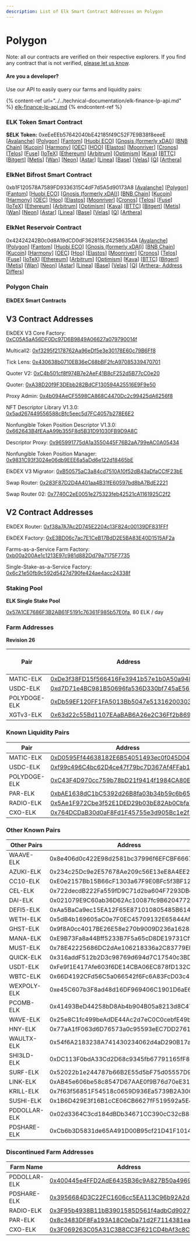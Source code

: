 ```yaml
---
description: List of Elk Smart Contract Addresses on Polygon
---
```


# Polygon

Note: all our contracts are verified on their respective explorers. If you find any contract that is not verified, [please let us know](mailto:hello@elk.finance).

#### Are you a developer?

Use our API to easily query our farms and liquidity pairs:

{% content-ref url="../../technical-documentation/elk-finance-lp-api.md" %}
[elk-finance-lp-api.md](../../technical-documentation/elk-finance-lp-api.md)
{% endcontent-ref %}

### ELK Token Smart Contract

**$ELK Token:** 0xeEeEEb57642040bE42185f49C52F7E9B38f8eeeE \[[Avalanche](https://snowtrace.io/token/0xeeeeeb57642040be42185f49c52f7e9b38f8eeee)] \[[Polygon](https://polygonscan.com/token/0xeEeEEb57642040bE42185f49C52F7E9B38f8eeeE)] \[[Fantom](https://ftmscan.com/token/0xeEeEEb57642040bE42185f49C52F7E9B38f8eeeE)] \[[Huobi ECO](https://hecoinfo.com/token/0xeEeEEb57642040bE42185f49C52F7E9B38f8eeeE)] \[[Gnosis (formerly xDAI)](https://blockscout.com/xdai/mainnet/token/0xeEeEEb57642040bE42185f49C52F7E9B38f8eeeE/token-transfers)] \[[BNB Chain](https://bscscan.com/token/0xeEeEEb57642040bE42185f49C52F7E9B38f8eeeE)] \[[Kucoin](https://explorer.kcc.io/en/token/0xeeeeeb57642040be42185f49c52f7e9b38f8eeee)] \[[Harmony](https://explorer.harmony.one/address/0xeEeEEb57642040bE42185f49C52F7E9B38f8eeeE)] \[[OEC](https://www.oklink.com/en/okc/address/0xeeeeeb57642040be42185f49c52f7e9b38f8eeee)] \[[HOO](https://hooscan.com/token/0xeEeEEb57642040bE42185f49C52F7E9B38f8eeeE)] \[[Elastos](https://esc.elastos.io/token/0xeEeEEb57642040bE42185f49C52F7E9B38f8eeeE/token-transfers)] \[[Moonriver](https://blockscout.moonriver.moonbeam.network/token/0xeEeEEb57642040bE42185f49C52F7E9B38f8eeeE/token-transfers)] \[[Cronos](https://cronos.org/explorer/token/0xeEeEEb57642040bE42185f49C52F7E9B38f8eeeE/token-transfers)] \[[Telos](https://www.teloscan.io/address/0xeeeeeb57642040be42185f49c52f7e9b38f8eeee)] \[[Fuse](https://explorer.fuse.io/token/0xeEeEEb57642040bE42185f49C52F7E9B38f8eeeE/token-transfers)] \[[IoTeX](https://iotexscout.io/address/0xeEeEEb57642040bE42185f49C52F7E9B38f8eeeE)] \[[Ethereum](https://etherscan.io/address/0xeEeEEb57642040bE42185f49C52F7E9B38f8eeeE)] \[[Arbitrum](https://arbiscan.io/address/0xeeeeeb57642040be42185f49c52f7e9b38f8eeee)] \[[Optimism](https://optimistic.etherscan.io/address/0xeeeeeb57642040be42185f49c52f7e9b38f8eeee)] \[[Kava](https://explorer.kava.io/address/0xeEeEEb57642040bE42185f49C52F7E9B38f8eeeE)] \[[BTTC](https://bttcscan.com/address/0xeeeeeb57642040be42185f49c52f7e9b38f8eeee)] \[[Bitgert](https://brisescan.com/address/0xeEeEEb57642040bE42185f49C52F7E9B38f8eeeE)] \[[Metis](https://andromeda-explorer.metis.io/address/0xeEeEEb57642040bE42185f49C52F7E9B38f8eeeE)] \[[Wan](https://www.wanscan.org/address/0xeEeEEb57642040bE42185f49C52F7E9B38f8eeeE)] \[[Neon](https://neonscan.org/address/0xeEeEEb57642040bE42185f49C52F7E9B38f8eeeE)] \[[Astar](https://blockscout.com/astar/address/0xeEeEEb57642040bE42185f49C52F7E9B38f8eeeE)] \[[Linea](https://explorer.linea.build/address/0xeEeEEb57642040bE42185f49C52F7E9B38f8eeeE)] \[[Base](https://basescan.org/address/0xeEeEEb57642040bE42185f49C52F7E9B38f8eeeE)] \[[Velas](https://evmexplorer.velas.com/address/0xeEeEEb57642040bE42185f49C52F7E9B38f8eeeE)] \[[Q](https://explorer.q.org/address/0xeEeEEb57642040bE42185f49C52F7E9B38f8eeeE)] \[[Arthera](https://explorer.arthera.net/address/0xeEeEEb57642040bE42185f49C52F7E9B38f8eeeE)]

### ElkNet Bifrost Smart Contract

0xb1F120578A7589FD9336315C4dF7d5A5d90173A8 \[[Avalanche](https://snowtrace.io/address/0xb1F120578A7589FD9336315C4dF7d5A5d90173A8)] \[[Polygon](https://polygonscan.com/address/0xb1F120578A7589FD9336315C4dF7d5A5d90173A8)] \[[Fantom](https://ftmscan.com/address/0xb1F120578A7589FD9336315C4dF7d5A5d90173A8)] \[[Huobi ECO](https://hecoinfo.com/address/0xb1F120578A7589FD9336315C4dF7d5A5d90173A8)] \[[Gnosis (formerly xDAI)](https://blockscout.com/xdai/mainnet/address/0xb1F120578A7589FD9336315C4dF7d5A5d90173A8)] \[[BNB Chain](https://bscscan.com/address/0xb1F120578A7589FD9336315C4dF7d5A5d90173A8)] \[[Kucoin](https://explorer.kcc.io/address/0xb1F120578A7589FD9336315C4dF7d5A5d90173A8)] \[[Harmony](https://explorer.harmony.one/address/0xb1F120578A7589FD9336315C4dF7d5A5d90173A8)] \[[OEC](https://www.oklink.com/oktc/address/0xb1F120578A7589FD9336315C4dF7d5A5d90173A8)] \[[Hoo](https://hooscan.com/address/0xb1F120578A7589FD9336315C4dF7d5A5d90173A8)] \[[Elastos](https://esc.elastos.io/address/0xb1F120578A7589FD9336315C4dF7d5A5d90173A8)] \[[Moonriver](https://blockscout.moonriver.moonbeam.network/address/0xb1F120578A7589FD9336315C4dF7d5A5d90173A8)] \[[Cronos](https://cronos.org/explorer/address/0xb1F120578A7589FD9336315C4dF7d5A5d90173A8)] \[[Telos](https://www.teloscan.io/evm/address/0xb1F120578A7589FD9336315C4dF7d5A5d90173A8)] \[[Fuse](https://explorer.fuse.io/address/0xb1F120578A7589FD9336315C4dF7d5A5d90173A8)] \[[IoTeX](https://iotexscout.io/address/0xb1F120578A7589FD9336315C4dF7d5A5d90173A8)] \[[Ethereum](https://etherscan.io/address/0xb1F120578A7589FD9336315C4dF7d5A5d90173A8)] \[[Arbitrum](https://arbiscan.io/address/0xb1F120578A7589FD9336315C4dF7d5A5d90173A8)] \[[Optimism](https://optimistic.etherscan.io/address/0xb1F120578A7589FD9336315C4dF7d5A5d90173A8)] \[[Kava](https://explorer.kava.io/address/0xb1F120578A7589FD9336315C4dF7d5A5d90173A8)] \[[BTTC](https://bttcscan.com/address/0xb1f120578a7589fd9336315c4df7d5a5d90173a8)] \[[Bitgert](https://brisescan.com/address/0xb1F120578A7589FD9336315C4dF7d5A5d90173A8)] \[[Metis](https://andromeda-explorer.metis.io/address/0xb1F120578A7589FD9336315C4dF7d5A5d90173A8)] \[[Wan](https://www.wanscan.org/address/0xb1F120578A7589FD9336315C4dF7d5A5d90173A8)] \[[Neon](https://neonscan.org/address/0xb1F120578A7589FD9336315C4dF7d5A5d90173A8)] \[[Astar](https://blockscout.com/astar/address/0xb1F120578A7589FD9336315C4dF7d5A5d90173A8)] \[[Linea](https://explorer.linea.build/address/0xb1F120578A7589FD9336315C4dF7d5A5d90173A8)] \[[Base](https://basescan.org/address/0xb1F120578A7589FD9336315C4dF7d5A5d90173A8)] \[[Velas](https://evmexplorer.velas.com/address/0xb1F120578A7589FD9336315C4dF7d5A5d90173A8)] \[[Q](https://explorer.q.org/address/0xb1F120578A7589FD9336315C4dF7d5A5d90173A8)] \[[Arthera](https://explorer.arthera.net/address/0xb1F120578A7589FD9336315C4dF7d5A5d90173A8)]

### ElkNet Reservoir Contract

0x42424242B0c0d8A19dCD0dF362815E242586354A \[[Avalanche](https://snowtrace.io/address/0x42424242B0c0d8A19dCD0dF362815E242586354A)] \[[Polygon](https://polygonscan.com/address/0x42424242B0c0d8A19dCD0dF362815E242586354A)] \[[Fantom](https://ftmscan.com/address/0x42424242B0c0d8A19dCD0dF362815E242586354A)] \[[Huobi ECO](https://hecoinfo.com/address/0x42424242B0c0d8A19dCD0dF362815E242586354A)] \[[Gnosis (formerly xDAI)](https://blockscout.com/xdai/mainnet/address/0x42424242B0c0d8A19dCD0dF362815E242586354A)] \[[BNB Chain](https://bscscan.com/address/0x42424242B0c0d8A19dCD0dF362815E242586354A)] \[[Kucoin](https://explorer.kcc.io/address/0x42424242B0c0d8A19dCD0dF362815E242586354A)] \[[Harmony](https://explorer.harmony.one/address/0x42424242B0c0d8A19dCD0dF362815E242586354A)] \[[OEC](https://www.oklink.com/oktc/address/0x42424242B0c0d8A19dCD0dF362815E242586354A)] \[[Hoo](https://hooscan.com/address/0x42424242B0c0d8A19dCD0dF362815E242586354A)] \[[Elastos](https://esc.elastos.io/address/0x42424242B0c0d8A19dCD0dF362815E242586354A)] \[[Moonriver](https://blockscout.moonriver.moonbeam.network/address/0x42424242B0c0d8A19dCD0dF362815E242586354A)] \[[Cronos](https://cronos.org/explorer/address/0x42424242B0c0d8A19dCD0dF362815E242586354A)] \[[Telos](https://www.teloscan.io/evm/address/0x42424242B0c0d8A19dCD0dF362815E242586354A)] \[[Fuse](https://explorer.fuse.io/address/0x42424242B0c0d8A19dCD0dF362815E242586354A)] \[[IoTeX](https://iotexscout.io/address/0x42424242B0c0d8A19dCD0dF362815E242586354A)] \[[Ethereum](https://etherscan.io/address/0x42424242B0c0d8A19dCD0dF362815E242586354A)] \[[Arbitrum](https://arbiscan.io/address/0x42424242B0c0d8A19dCD0dF362815E242586354A)] \[[Optimism](https://optimistic.etherscan.io/address/0x42424242B0c0d8A19dCD0dF362815E242586354A)] \[[Kava](https://explorer.kava.io/address/0x42424242B0c0d8A19dCD0dF362815E242586354A)] \[[BTTC](https://bttcscan.com/address/0x42424242B0c0d8A19dCD0dF362815E242586354A)] \[[Bitgert](https://brisescan.com/address/0x42424242B0c0d8A19dCD0dF362815E242586354A)] \[[Metis](https://andromeda-explorer.metis.io/address/0x42424242B0c0d8A19dCD0dF362815E242586354A)] \[[Wan](https://www.wanscan.org/address/0x42424242B0c0d8A19dCD0dF362815E242586354A)] \[[Neon](https://neonscan.org/address/0x42424242B0c0d8A19dCD0dF362815E242586354A)] \[[Astar](https://blockscout.com/astar/address/0x42424242B0c0d8A19dCD0dF362815E242586354A)] \[[Linea](https://explorer.linea.build/address/0x42424242B0c0d8A19dCD0dF362815E242586354A)] \[[Base](https://basescan.org/address/0x42424242B0c0d8A19dCD0dF362815E242586354A)] \[[Velas](https://evmexplorer.velas.com/address/0x42424242B0c0d8A19dCD0dF362815E242586354A)] \[[Q](https://explorer.q.org/address/0x42424242B0c0d8A19dCD0dF362815E242586354A)] \[[Arthera- Address Differs](https://explorer.arthera.net/address/0x895b900AA1D1EF851c442645fF6dC912bbF2747B)]

### Polygon Chain

#### ElkDEX Smart Contracts

## V3 Contract Addresses

ElkDEX V3 Core Factory: [0xC05A5aA56DF0Dc97D6B9849A06627a079790014f](https://polygonscan.com/address/0xC05A5aA56DF0Dc97D6B9849A06627a079790014f)

Multicall2: [0xf3295f2178762Aa96eDf5e3e30178E60c79B6Ff8](https://polygonscan.com/address/0xf3295f2178762Aa96eDf5e3e30178E60c79B6Ff8)

Tick Lens: [0x430638b0710EB36eC68bBF2fcA97085339470701](https://polygonscan.com/address/0x430638b0710EB36eC68bBF2fcA97085339470701)

Quoter V2: [0xC4b501cf8f974B7e2AeF41B8cF252d5B77cC0e20](https://polygonscan.com/address/0xC4b501cf8f974B7e2AeF41B8cF252d5B77cC0e20)

Quoter: [0xA38D20f9F3DEbb282BdCF130594A25516E9F9e50](https://polygonscan.com/address/0xA38D20f9F3DEbb282BdCF130594A25516E9F9e50)

Proxy Admin: [0x4b094AeCF5598CA868C4470Dc2c99425dA6256f8](https://polygonscan.com/address/0x4b094AeCF5598CA868C4470Dc2c99425dA6256f8)

NFT Descriptor Library V1.3.0: [0x5ad267449556588cBfc5eec5d7FC4057b278E6E2](https://polygonscan.com/address/0x5ad267449556588cBfc5eec5d7FC4057b278E6E2)

Nonfungible Token Position Descriptor V1.3.0: [0x662643B4fEAaA99b355F8d5B31D91030FB9D9A8C](https://polygonscan.com/address/0x662643B4fEAaA99b355F8d5B31D91030FB9D9A8C)

Descriptor Proxy: [0x965991775dA1a3550445F76B2aA799eAC0A05434](https://polygonscan.com/address/0x965991775dA1a3550445F76B2aA799eAC0A05434)

Nonfungible Token Position Manager: [0x9831C93f3024e06db9EEE6a5aDd6e122d18465bE](https://polygonscan.com/address/0x9831C93f3024e06db9EEE6a5aDd6e122d18465bE)

ElkDEX V3 Migrator: [0xB50575aC3a84cd7510A10f52dB43aDfaCCfF23bE](https://polygonscan.com/address/0xB50575aC3a84cd7510A10f52dB43aDfaCCfF23bE)

Swap Router: [0x283F87D2D4A401aa4B31fE60597bd8bA7BdE2221](https://polygonscan.com/address/0x283F87D2D4A401aa4B31fE60597bd8bA7BdE2221)

Swap Router 02: [0x7740C2eE0051e275323feb42521cA1161925C2f2](https://polygonscan.com/address/0x7740C2eE0051e275323feb42521cA1161925C2f2)

## V2 Contract Addresses

ElkDEX Router: [0xf38a7A7Ac2D745E2204c13F824c00139DF831FFf](https://polygonscan.com/address/0xf38a7A7Ac2D745E2204c13F824c00139DF831FFf)

ElkDEX Factory: [0xE3BD06c7ac7E1CeB17BdD2E5BA83E40D1515AF2a](https://polygonscan.com/address/0xE3BD06c7ac7E1CeB17BdD2E5BA83E40D1515AF2a)

Farms-as-a-Service Farm Factory: [0xb00a200Ae1c1213E97c981d882Dd79a7175F7735](https://polygonscan.com/address/0xb00a200Ae1c1213E97c981d882Dd79a7175F7735)

Single-Stake-as-a-Service Factory: [0x6c21e50fb9c592d5427d790fe424ae4acc24338f](https://polygonscan.com/address/0x6c21e50fb9c592d5427d790fe424ae4acc24338f)


### Staking Pool

**ELK Single Stake Pool**

[0x57A1CE7686F3B2AB61F5191c76361F985b57E0fa](https://polygonscan.com/address/0x57A1CE7686F3B2AB61F5191c76361F985b57E0fa), 80 ELK / day



### **Farm Addresses**

**Revision 26**

<table><thead><tr><th width="205.71006253553153">Pair</th><th width="332.98285409650816">Address</th><th>ELK / day</th></tr></thead><tbody><tr><td>MATIC-ELK</td><td><a href="https://polygonscan.com/address/0xDe3f38FD15f566416Fe3941b57e1b0A50a9487e1">0xDe3f38FD15f566416Fe3941b57e1b0A50a9487e1</a></td><td>500</td></tr><tr><td>USDC-ELK</td><td><a href="https://polygonscan.com/address/0xd7D71e4BC981B50696fa536D330bf745aE563E25">0xd7D71e4BC981B50696fa536D330bf745aE563E25</a></td><td>85</td></tr><tr><td>POLYDOGE-ELK</td><td><a href="https://polygonscan.com/address/0xDb59EF120FF1FA5013Bb5047e513162003034723">0xDb59EF120FF1FA5013Bb5047e513162003034723</a></td><td>5</td></tr><tr><td>XGTv3-ELK</td><td><a href="https://polygonscan.com/address/0x63d22c55Bd1107EAaBAB6A26e2C36Ff2b8699a87">0x63d22c55Bd1107EAaBAB6A26e2C36Ff2b8699a87</a></td><td>10</td></tr></tbody></table>



### **Known Liquidity Pairs**

<table><thead><tr><th width="192.55805374146274">Pair</th><th>Address</th></tr></thead><tbody><tr><td>MATIC-ELK</td><td><a href="https://polygonscan.com/address/0xD0595Ff44638182E6B54051493ec0f045D04335f">0xD0595Ff44638182E6B54051493ec0f045D04335f</a></td></tr><tr><td>USDC-ELK</td><td><a href="https://polygonscan.com/address/0xf99c496C4bc62D4ce47f79bc7D367Af4FFab105B">0xf99c496C4bc62D4ce47f79bc7D367Af4FFab105B</a></td></tr><tr><td>POLYDOGE-ELK</td><td><a href="https://polygonscan.com/address/0xC43F4D970cc759b78bD21f9414f1984CA80E5Ea6">0xC43F4D970cc759b78bD21f9414f1984CA80E5Ea6</a></td></tr><tr><td>PAR-ELK</td><td><a href="https://polygonscan.com/address/0xbAE1638dC1bC5392d26B8fa03b34b59c6b65b352">0xbAE1638dC1bC5392d26B8fa03b34b59c6b65b352</a></td></tr><tr><td>RADIO-ELK</td><td><a href="https://polygonscan.com/address/0x5Ae1F972Cbe3f52E1DED29b03bE82Ab0Cbfa7c12">0x5Ae1F972Cbe3f52E1DED29b03bE82Ab0Cbfa7c12</a></td></tr><tr><td>CXO-ELK</td><td><a href="https://polygonscan.com/address/0x764DCDaB30d0aF8Fd1F45755e3d905Bc1e2f5792">0x764DCDaB30d0aF8Fd1F45755e3d905Bc1e2f5792</a></td></tr></tbody></table>

### Other Known Pairs

| Other Pairs  | Address                                    |
| ------------ | ------------------------------------------ |
| WAAVE-ELK    | 0x8e406d0c422E98d2581bc37996f6EFCBF6667A25 |
| AZUKI-ELK    | 0x234c25Dc9e2E57678Ae209c56E13eE8A4EE21B77 |
| CC10-ELK     | 0xE0e2157Bb15B66cF1303a67F9E0BFc5f3BF12a9B |
| CEL-ELK      | 0x722decdB222Fa559fD9C71d2ba604F7293DBdE32 |
| DAI-ELK      | 0x021079E9C60ab36D62Ac10087fc9B62047722403 |
| DEFI5-ELK    | 0xAa5BaCa9ec15EA12F65E871010805485B614739A |
| WETH-ELK     | 0x5dB4b169605aC0e7F0EC45709132E65844Af5d9E |
| GHST-ELK     | 0x9f8A0cc4017BE26E58e270b9009D236a1628aa3e |
| MANA-ELK     | 0xE9B73Fa8a44Bff5233B7F5a65cD8DE19731Cff61 |
| MUST-ELK     | 0x78E42225686DC2dAe106218336a2C83779Eb98e2 |
| QUICK-ELK    | 0x316addF512b2D3c98769d694d7C17540c3BD477F |
| USDT-ELK     | 0xFe9f1E417Afe603f6DE14CBA06EC878fD132Cde2 |
| WBTC-ELK     | 0x66D4192CFd56C5a066542f6Fc6A83FcD03c4065F |
| WEXPOLY-ELK  | 0xe45C607b3F8ad48d16DF969406C1901D6aE6b735 |
| PCOMB-ELK    | 0x41493BeD44258bD8Ab4b904B05a8213d8C47f6e1 |
| WAVE-ELK     | 0x25e8C1fc499beAdDE44Ac2d7eC0C0cebfE49bFf7 |
| HNY-ELK      | 0x77aA1fF063d6D76573a0c95593eEC7DD2761790F |
| WAULTX-ELK   | 0x54f6A2183238A741430234062d4aD290B17ae240 |
| SHI3LD-ELK   | 0xDC113F0bdA33Cd2D68c9345fb67791165fF8F4E2 |
| SURF-ELK     | 0x52022b1e244787b66B2E55d5bF75d05557D960bE |
| LINK-ELK     | 0xAB45e606be58c8547D67AAE0f9B76d70eE3175db |
| KRILL-ELK    | 0x7f63f56851F54518c0659D936Ea5739B2A300733 |
| SUSHI-ELK    | 0x1B6D429E3f16B1cCE06CB6627fF519592a5E488E |
| PDDOLLAR-ELK | 0x02d3364C3cd184dBDb34671CC390cC32cB887D73 |
| PDSHARE-ELK  | 0xCb6b3D5831de65A491D00B95cf21D41F1014f978 |

### **Discontinued Farm Addresses**

| Farm Name    | Address                                                                                                                  |
| ------------ | ------------------------------------------------------------------------------------------------------------------------ |
| PDDOLLAR-ELK | [0x400445e4FFD2AdE6435B36c9A827B50a496960A2](https://polygonscan.com/address/0x400445e4FFD2AdE6435B36c9A827B50a496960A2) |
| PDSHARE-ELK  | [0x3956684D3C22FC1606cc5EA113C96b92A2dd1d60](https://polygonscan.com/address/0x3956684D3C22FC1606cc5EA113C96b92A2dd1d60) |
| RADIO-ELK    | [0x3F95b4938B11bB3901585D561f4adbCd90273Ce6](https://polygonscan.com/address/0x3F95b4938B11bB3901585D561f4adbCd90273Ce6) |
| PAR-ELK      | [0x8c3483DF8Fa193A18C0eDa71d2F7114381ea28C7](https://polygonscan.com/address/0x8c3483DF8Fa193A18C0eDa71d2F7114381ea28C7) |
| CXO-ELK      | [0x3F069263C05A31C3B8CC3F621CD4bAf3c8C9b071](https://polygonscan.com/address/0x3F069263C05A31C3B8CC3F621CD4bAf3c8C9b071) |
